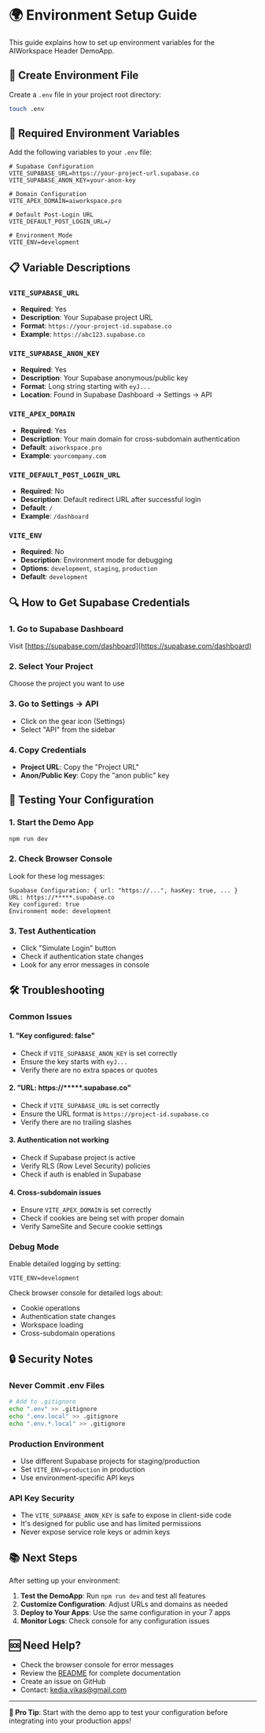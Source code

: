 # 🌍 Environment Setup Guide

This guide explains how to set up environment variables for the AIWorkspace Header DemoApp.

## 📁 Create Environment File

Create a `.env` file in your project root directory:

```bash
touch .env
```

## 🔧 Required Environment Variables

Add the following variables to your `.env` file:

```env
# Supabase Configuration
VITE_SUPABASE_URL=https://your-project-url.supabase.co
VITE_SUPABASE_ANON_KEY=your-anon-key

# Domain Configuration
VITE_APEX_DOMAIN=aiworkspace.pro

# Default Post-Login URL
VITE_DEFAULT_POST_LOGIN_URL=/

# Environment Mode
VITE_ENV=development
```

## 📋 Variable Descriptions

### `VITE_SUPABASE_URL`
- **Required**: Yes
- **Description**: Your Supabase project URL
- **Format**: `https://your-project-id.supabase.co`
- **Example**: `https://abc123.supabase.co`

### `VITE_SUPABASE_ANON_KEY`
- **Required**: Yes
- **Description**: Your Supabase anonymous/public key
- **Format**: Long string starting with `eyJ...`
- **Location**: Found in Supabase Dashboard → Settings → API

### `VITE_APEX_DOMAIN`
- **Required**: Yes
- **Description**: Your main domain for cross-subdomain authentication
- **Default**: `aiworkspace.pro`
- **Example**: `yourcompany.com`

### `VITE_DEFAULT_POST_LOGIN_URL`
- **Required**: No
- **Description**: Default redirect URL after successful login
- **Default**: `/`
- **Example**: `/dashboard`

### `VITE_ENV`
- **Required**: No
- **Description**: Environment mode for debugging
- **Options**: `development`, `staging`, `production`
- **Default**: `development`

## 🔍 How to Get Supabase Credentials

### 1. Go to Supabase Dashboard
Visit [https://supabase.com/dashboard](https://supabase.com/dashboard)

### 2. Select Your Project
Choose the project you want to use

### 3. Go to Settings → API
- Click on the gear icon (Settings)
- Select "API" from the sidebar

### 4. Copy Credentials
- **Project URL**: Copy the "Project URL"
- **Anon/Public Key**: Copy the "anon public" key

## 🚀 Testing Your Configuration

### 1. Start the Demo App
```bash
npm run dev
```

### 2. Check Browser Console
Look for these log messages:
```
Supabase Configuration: { url: "https://...", hasKey: true, ... }
URL: https://*****.supabase.co
Key configured: true
Environment mode: development
```

### 3. Test Authentication
- Click "Simulate Login" button
- Check if authentication state changes
- Look for any error messages in console

## 🛠️ Troubleshooting

### Common Issues

#### 1. "Key configured: false"
- Check if `VITE_SUPABASE_ANON_KEY` is set correctly
- Ensure the key starts with `eyJ...`
- Verify there are no extra spaces or quotes

#### 2. "URL: https://*****.supabase.co"
- Check if `VITE_SUPABASE_URL` is set correctly
- Ensure the URL format is `https://project-id.supabase.co`
- Verify there are no trailing slashes

#### 3. Authentication not working
- Check if Supabase project is active
- Verify RLS (Row Level Security) policies
- Check if auth is enabled in Supabase

#### 4. Cross-subdomain issues
- Ensure `VITE_APEX_DOMAIN` is set correctly
- Check if cookies are being set with proper domain
- Verify SameSite and Secure cookie settings

### Debug Mode

Enable detailed logging by setting:
```env
VITE_ENV=development
```

Check browser console for detailed logs about:
- Cookie operations
- Authentication state changes
- Workspace loading
- Cross-subdomain operations

## 🔒 Security Notes

### Never Commit .env Files
```bash
# Add to .gitignore
echo ".env" >> .gitignore
echo ".env.local" >> .gitignore
echo ".env.*.local" >> .gitignore
```

### Production Environment
- Use different Supabase projects for staging/production
- Set `VITE_ENV=production` in production
- Use environment-specific API keys

### API Key Security
- The `VITE_SUPABASE_ANON_KEY` is safe to expose in client-side code
- It's designed for public use and has limited permissions
- Never expose service role keys or admin keys

## 📚 Next Steps

After setting up your environment:

1. **Test the DemoApp**: Run `npm run dev` and test all features
2. **Customize Configuration**: Adjust URLs and domains as needed
3. **Deploy to Your Apps**: Use the same configuration in your 7 apps
4. **Monitor Logs**: Check console for any configuration issues

## 🆘 Need Help?

- Check the browser console for error messages
- Review the [README](./README.md) for complete documentation
- Create an issue on GitHub
- Contact: kedia.vikas@gmail.com

---

**🎯 Pro Tip**: Start with the demo app to test your configuration before integrating into your production apps!
